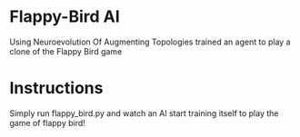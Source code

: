 # Flappy-Bird AI
Using Neuroevolution Of Augmenting Topologies trained an agent to play a clone of the Flappy Bird game
# Instructions
Simply run flappy_bird.py and watch an AI start training itself to play the game of flappy bird!
